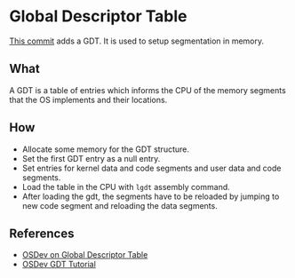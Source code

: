 # Global Descriptor Table
[This commit](https://github.com/coditva/Jazz/tree/db24376) adds a GDT. It is used to setup segmentation in memory.

## What
A GDT is a table of entries which informs the CPU of the memory segments that the OS implements and their locations.

## How
- Allocate some memory for the GDT structure.
- Set the first GDT entry as a null entry.
- Set entries for kernel data and code segments and
user data and code segments.
- Load the table in the CPU with `lgdt` assembly command.
- After loading the gdt, the segments have to be reloaded by jumping to new code segment and reloading the data segments.

## References
- [OSDev on Global Descriptor Table](https://wiki.osdev.org/Global_Descriptor_Table)
- [OSDev GDT Tutorial](https://wiki.osdev.org/GDT_Tutorial)
